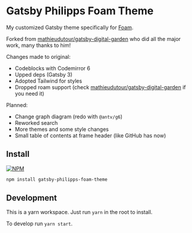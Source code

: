 # Gatsby Philipps Foam Theme

My customized Gatsby theme specifically for [Foam](https://foambubble.github.io/foam/).

Forked from [mathieudutour/gatsby-digital-garden](https://github.com/mathieudutour/gatsby-digital-garden) who did all the major work, many thanks to him!

Changes made to original:

- Codeblocks with Codemirror 6
- Upped deps (Gatsby 3)
- Adopted Tailwind for styles
- Dropped roam support (check [mathieudutour/gatsby-digital-garden](https://github.com/mathieudutour/gatsby-digital-garden) if you need it)

Planned:

- Change graph diagram (redo with `@antv/g6`)
- Reworked search
- More themes and some style changes
- Small table of contents at frame header (like GitHub has now)

## Install

[![NPM](https://nodei.co/npm/gatsby-philipps-foam-theme.png)](https://nodei.co/npm/gatsby-philipps-foam-theme/)

```sh
npm install gatsby-philipps-foam-theme
```

## Development

This is a yarn workspace. Just run `yarn` in the root to install.

To develop run `yarn start`.
